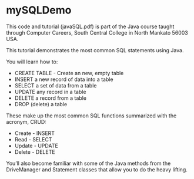 # mySQLDemo
This code and tutorial (javaSQL.pdf) is part of the Java course taught through Computer Careers,  South Central College in North Mankato 56003 USA.

This tutorial demonstrates the most common SQL statements using Java.

You will learn how to:
<ul>
<li>CREATE TABLE - Create an new, empty table</li>
<li>INSERT a new record of data into a table</li>
<li>SELECT a set of data from a table</li>
<li>UPDATE any record in a table</li>
<li>DELETE a record from a table</li>
<li>DROP (delete) a table</li>
</ul>

These make up the most common SQL functions summarized with the acronym, CRUD:
<ul>
<li>Create - INSERT</li>
<li>Read - SELECT</li>
<li>Update - UPDATE</li>
<li>Delete - DELETE</li>
</ul>

You’ll also become familiar with some of the Java methods from the DriveManager and Statement classes that allow you to do the heavy lifting.

